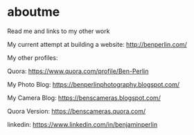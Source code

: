 # aboutme
Read me and links to my other work

My current attempt at building a website: http://benperlin.com/

My other profiles:

Quora: https://www.quora.com/profile/Ben-Perlin

My Photo Blog: https://benperlinphotography.blogspot.com/



My Camera Blog: https://benscameras.blogspot.com/

Quora Version: https://benscameras.quora.com/

linkedin: https://www.linkedin.com/in/benjaminperlin
